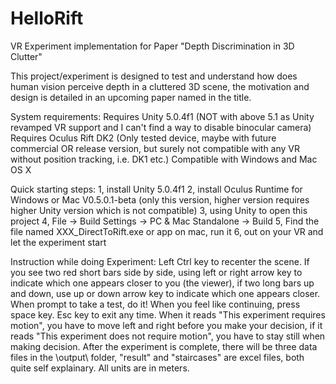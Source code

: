 # HelloRift
VR Experiment implementation for Paper "Depth Discrimination in 3D Clutter"

This project/experiment is designed to test and understand how does human vision perceive depth in a cluttered 3D scene, the motivation and design is detailed in an upcoming paper named in the title.

System requirements:
Requires Unity 5.0.4f1 (NOT with above 5.1 as Unity revamped VR support and I can't find a way to disable binocular camera)
Requires Oculus Rift DK2 (Only tested device, maybe with future commercial OR release version, but surely not compatible with any VR without position tracking, i.e. DK1 etc.)
Compatible with Windows and Mac OS X

Quick starting steps:
1, install Unity 5.0.4f1
2, install Oculus Runtime for Windows or Mac V0.5.0.1-beta (only this version, higher version requires higher Unity version which is not compatible)
3, using Unity to open this project
4, File -> Build Settings -> PC & Mac Standalone -> Build
5, Find the file named XXX_DirectToRift.exe or app on mac, run it
6, out on your VR and let the experiment start

Instruction while doing Experiment:
Left Ctrl key to recenter the scene.
If you see two red short bars side by side, using left or right arrow key to indicate which one appears closer to you (the viewer), if two long bars up and down, use up or down arrow key to indicate which one appears closer.
When prompt to take a test, do it! When you feel like continuing, press space key.
Esc key to exit any time.
When it reads "This experiment requires motion", you have to move left and right before you make your decision, if it reads "This experiment does not require motion", you have to stay still when making decision.
After the experiment is complete, there will be three data files in the \output\ folder, "result" and "staircases" are excel files, both quite self explainary. All units are in meters.
